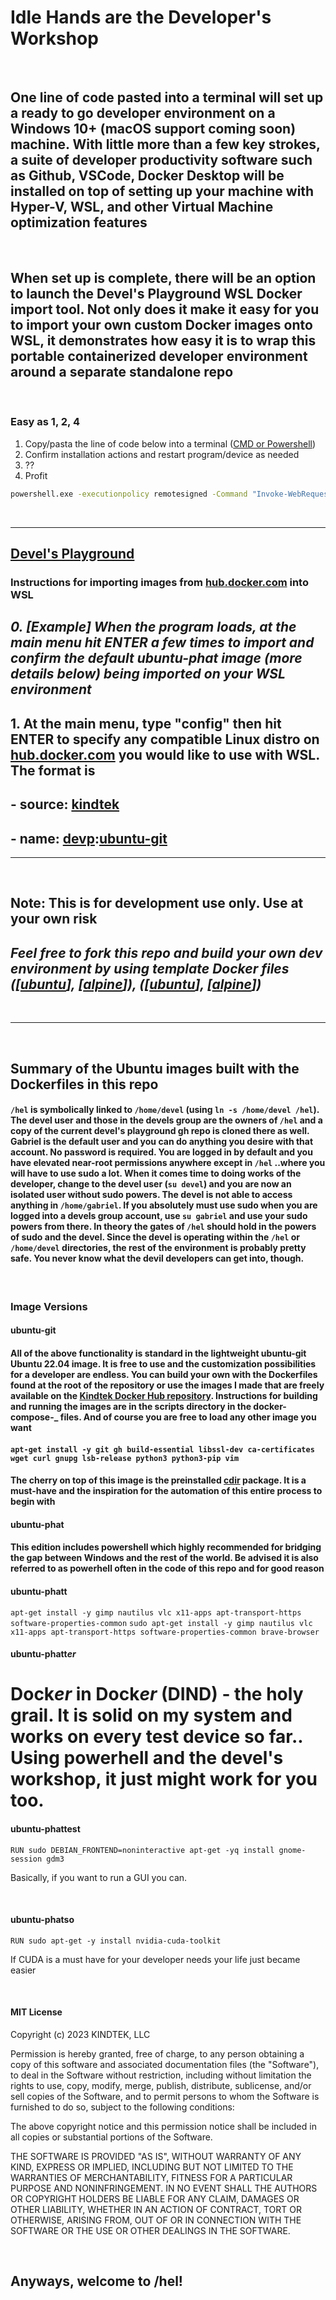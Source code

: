 # Idle Hands are the **Developer's Workshop**

&nbsp;

## One line of code pasted into a terminal will set up a ready to go developer environment on a Windows 10+ (macOS support coming soon) machine. With little more than a few key strokes, a suite of developer productivity software such as Github, VSCode, Docker Desktop will be installed on top of setting up your machine with Hyper-V, WSL, and other Virtual Machine optimization features

&nbsp;

## When set up is complete, there will be an option to launch the Devel's Playground WSL Docker import tool. Not only does it make it easy for you to import your own custom Docker images onto WSL, it demonstrates how easy it is to wrap this portable containerized developer environment around a separate standalone repo

&nbsp;

### Easy as 1, 2, 4

1. Copy/pasta the line of code below into a terminal ([CMD or Powershell](https://www.wikihow.com/Open-Terminal-in-Windows))
2. Confirm installation actions and restart program/device as needed
3. ??
4. Profit

```bat
powershell.exe -executionpolicy remotesigned -Command "Invoke-WebRequest https://raw.githubusercontent.com/kindtek/powerhell-remote/devels-workshop/download-everything-and-install.ps1 -OutFile install-kindtek-devels-workshop.ps1; powershell.exe -executionpolicy remotesigned -File install-kindtek-devels-workshop.ps1"
```

<!-- ###### also found in [[copypasta.cmd](scripts/powerhell-remote/copypasta.cmd)] -->

&nbsp;

---

## [Devel's Playground](https://github.com/kindtek/devels-playground)

### **Instructions for importing images from [hub.docker.com](https://hub.docker.com/) into WSL**

## _0. [Example] When the program loads, at the main menu hit ENTER a few times to import and confirm the default ubuntu-phat image (more details below) being imported on your WSL environment_

## 1. At the main menu, type "config" then hit ENTER to specify any compatible Linux distro on [hub.docker.com](https://hub.docker.com/) you would like to use with WSL. The format is

## - source: [kindtek](https://hub.docker.com/u/kindtek)

## - name: [devp](https://hub.docker.com/r/kindtek/devp/tags):[ubuntu-git](https://hub.docker.com/layers/kindtek/devp/ubuntu-git/images/sha256-f0469de765c03873f8c5df55cf2d2ea3dda4a3eb98b575f00d29696193d6ca08?context=repo)

---

&nbsp;

## **Note: This is for development use only. Use at your own risk**

## _Feel free to fork this repo and build your own dev environment by using template Docker files ([[ubuntu](devels-playground/docker-compose.ubuntu.yaml)], [[alpine](devels-playground/docker-compose.alpine.yaml)]), ([[ubuntu](devels-playground/dockerfile.ubuntu.yaml)], [[alpine](devels-playground/dockerfile.alpine.yaml)])_

&nbsp;

---

&nbsp;

## Summary of the Ubuntu images built with the Dockerfiles in this repo

#### `/hel` is symbolically linked to `/home/devel` (using `ln -s /home/devel /hel`). The devel user and those in the devels group are the owners of `/hel` and a copy of the current devel's playground gh repo is cloned there as well. Gabriel is the default user and you can do anything you desire with that account. No password is required. You are logged in by default and you have elevated near-root permissions anywhere except in `/hel` ..where you will have to use sudo a lot. When it comes time to doing works of the developer, change to the devel user (`su devel`) and you are now an isolated user without sudo powers. The devel is not able to access anything in `/home/gabriel`. If you absolutely must use sudo when you are logged into a devels group account, use `su gabriel` and use your sudo powers from there. In theory the gates of `/hel` should hold in the powers of sudo and the devel. Since the devel is operating within the `/hel` or `/home/devel` directories, the rest of the environment is probably pretty safe. You never know what the devil developers can get into, though.

&nbsp;

### Image Versions

#### **ubuntu-git**

#### All of the above functionality is standard in the lightweight **ubuntu-git** Ubuntu 22.04 image. It is free to use and the customization possibilities for a developer are endless. You can build your own with the Dockerfiles found at the root of the repository or use the images I made that are freely available on the [Kindtek Docker Hub repository](https://hub.docker.com/r/kindtek/devp). Instructions for building and running the images are in the scripts directory in the docker-compose-**\_** files. And of course you are free to load any other image you want

#### `apt-get install -y git gh build-essential libssl-dev ca-certificates wget curl gnupg lsb-release python3 python3-pip vim`

#### The cherry on top of this image is the preinstalled [cdir](https://github.com/kindtek/cdir) package. It is a must-have and the inspiration for the automation of this entire process to begin with

#### **ubuntu-phat**

#### This edition includes powershell which highly recommended for bridging the gap between Windows and the rest of the world. Be advised it is also referred to as powerhell often in the code of this repo and for good reason

#### **ubuntu-phatt**

`apt-get install -y gimp nautilus vlc x11-apps apt-transport-https software-properties-common`
`sudo apt-get install -y gimp nautilus vlc x11-apps apt-transport-https software-properties-common brave-browser`

#### **ubuntu-phatt*er***

# Dock*er* in Dock*er* (DIND) - the holy grail. It is solid on my system and works on every test device so far.. Using powerhell and the devel's workshop, it just might work for you too.

#### **ubuntu-phattest**

`RUN sudo DEBIAN_FRONTEND=noninteractive apt-get -yq install gnome-session gdm3`

Basically, if you want to run a GUI you can.

&nbsp;

#### **ubuntu-phatso**

`RUN sudo apt-get -y install nvidia-cuda-toolkit`

If CUDA is a must have for your developer needs your life just became easier

&nbsp;

#### MIT License

Copyright (c) 2023 KINDTEK, LLC

Permission is hereby granted, free of charge, to any person obtaining a copy
of this software and associated documentation files (the "Software"), to deal
in the Software without restriction, including without limitation the rights
to use, copy, modify, merge, publish, distribute, sublicense, and/or sell
copies of the Software, and to permit persons to whom the Software is
furnished to do so, subject to the following conditions:

The above copyright notice and this permission notice shall be included in all
copies or substantial portions of the Software.

THE SOFTWARE IS PROVIDED "AS IS", WITHOUT WARRANTY OF ANY KIND, EXPRESS OR
IMPLIED, INCLUDING BUT NOT LIMITED TO THE WARRANTIES OF MERCHANTABILITY,
FITNESS FOR A PARTICULAR PURPOSE AND NONINFRINGEMENT. IN NO EVENT SHALL THE
AUTHORS OR COPYRIGHT HOLDERS BE LIABLE FOR ANY CLAIM, DAMAGES OR OTHER
LIABILITY, WHETHER IN AN ACTION OF CONTRACT, TORT OR OTHERWISE, ARISING FROM,
OUT OF OR IN CONNECTION WITH THE SOFTWARE OR THE USE OR OTHER DEALINGS IN THE
SOFTWARE.

&nbsp;

## Anyways, welcome to /hel!
